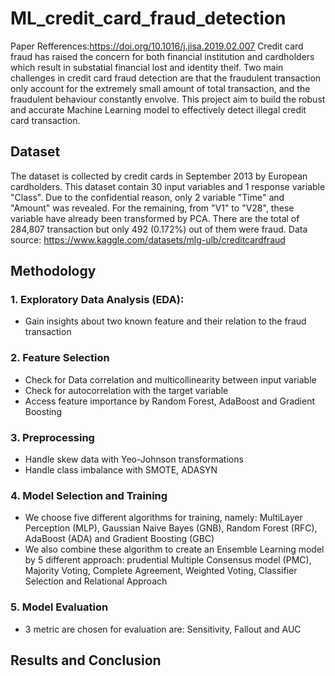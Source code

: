 # ML_credit_card_fraud_detection
Paper Refferences:https://doi.org/10.1016/j.jisa.2019.02.007
Credit card fraud has raised the concern for both financial institution and cardholders which result in substatial financial lost and identity theif.
Two main challenges in credit card fraud detection are that the fraudulent transaction only account for the extremely small amount of total transaction, and the fraudulent behaviour constantly envolve. 
This project aim to build the robust and accurate Machine Learning model to effectively detect illegal credit card transaction.

## Dataset
The dataset is collected by credit cards in September 2013 by European cardholders. 
This dataset contain 30 input variables and 1 response variable "Class".
Due to the confidential reason, only 2 variable "Time" and "Amount"  was revealed. For the remaining, from "V1" to "V28", these variable have already been transformed by PCA.
There are the total of 284,807 transaction but only 492  (0.172%) out of them were fraud.
Data source: https://www.kaggle.com/datasets/mlg-ulb/creditcardfraud

## Methodology
### 1. Exploratory Data Analysis (EDA): 
* Gain insights about two known feature and their relation to the fraud transaction
### 2. Feature Selection
* Check for Data correlation and multicollinearity between input variable 
* Check for autocorrelation with the target variable
* Access feature importance by Random Forest, AdaBoost and Gradient Boosting
### 3. Preprocessing
* Handle skew data with Yeo-Johnson transformations
* Handle class imbalance with SMOTE, ADASYN
### 4. Model Selection and Training
* We choose five different algorithms for training, namely: MultiLayer Perception (MLP), Gaussian Naive Bayes (GNB), Random Forest (RFC), AdaBoost (ADA) and Gradient Boosting (GBC)
* We also combine these algorithm to create an Ensemble Learning model by 5 different approach: prudential Multiple Consensus model (PMC), Majority Voting, Complete Agreement, Weighted Voting, Classifier Selection and Relational Approach
### 5. Model Evaluation
* 3 metric are chosen for evaluation are: Sensitivity, Fallout and AUC

## Results and Conclusion

